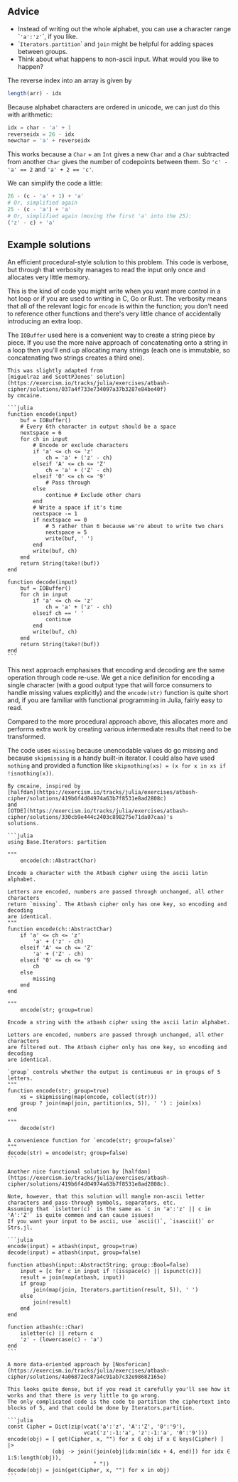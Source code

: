 ## Advice

- Instead of writing out the whole alphabet, you can use a character range \``'a':'z'`\`, if you like.
- \``Iterators.partition`\` and `join` might be helpful for adding spaces between groups.
- Think about what happens to non-ascii input. What would you like to happen?

The reverse index into an array is given by

```julia
length(arr) - idx
```

Because alphabet characters are ordered in unicode, we can just do this with arithmetic:

```julia
idx = char - 'a' + 1
reverseidx = 26 - idx
newchar = 'a' + reverseidx
```

This works because a `Char` + an `Int` gives a new `Char` and a `Char` subtracted from another `Char` gives the number of codepoints between them. So `'c' - 'a' == 2` and `'a' + 2 == 'c'`.

We can simplify the code a little:

```julia
26 - (c - 'a' + 1) + 'a'
# Or, simplified again
25 - (c - 'a') + 'a'
# Or, simplified again (moving the first 'a' into the 25):
('z' - c) + 'a'
```


## Example solutions

An efficient procedural-style solution to this problem.
This code is verbose, but through that verbosity manages to read the input only once and allocates very little memory.

This is the kind of code you might write when you want more control in a hot loop or if you are used to writing in C, Go or Rust.
The verbosity means that all of the relevant logic for `encode` is within the function; you don't need to reference other functions and there's very little chance of accidentally introducing an extra loop.

The `IOBuffer` used here is a convenient way to create a string piece by piece. If you use the more naive approach of concatenating onto a string in a loop then you'll end up allocating many strings (each one is immutable, so concatenating two strings creates a third one).

````
This was slightly adapted from
[miguelraz and ScottPJones' solution](https://exercism.io/tracks/julia/exercises/atbash-cipher/solutions/037a4f733e734097a37b3287e84be40f)
by cmcaine.

```julia
function encode(input)
    buf = IOBuffer()
    # Every 6th character in output should be a space
    nextspace = 6
    for ch in input
        # Encode or exclude characters
        if 'a' <= ch <= 'z'
            ch = 'a' + ('z' - ch)
        elseif 'A' <= ch <= 'Z'
            ch = 'a' + ('Z' - ch)
        elseif '0' <= ch <= '9'
            # Pass through
        else
            continue # Exclude other chars
        end
        # Write a space if it's time
        nextspace -= 1
        if nextspace == 0
            # 5 rather than 6 because we're about to write two chars
            nextspace = 5
            write(buf, ' ')
        end
        write(buf, ch)
    end
    return String(take!(buf))
end

function decode(input)
    buf = IOBuffer()
    for ch in input
        if 'a' <= ch <= 'z'
            ch = 'a' + ('z' - ch)
        elseif ch == ' '
            continue
        end
        write(buf, ch)
    end
    return String(take!(buf))
end
```
````

This next approach emphasises that encoding and decoding are the same operation through code re-use.
We get a nice definition for encoding a single character (with a good output type that will force consumers to handle missing values explicitly)
and the `encode(str)` function is quite short and, if you are familiar with functional programming in Julia, fairly easy to read.

Compared to the more procedural approach above, this allocates more and performs extra work by creating various intermediate results that need to be transformed.

The code uses `missing` because unencodable values do go missing and because `skipmissing` is a handy built-in iterator.
I could also have used `nothing` and provided a function like `skipnothing(xs) = (x for x in xs if !isnothing(x))`.

````
By cmcaine, inspired by
[halfdan](https://exercism.io/tracks/julia/exercises/atbash-cipher/solutions/419b6f4d04974a63b7f8531e8ad2808c)
and
[OTDE](https://exercism.io/tracks/julia/exercises/atbash-cipher/solutions/330cb9e444c2403c898275e71da07caa)'s
solutions.

```julia
using Base.Iterators: partition

"""
    encode(ch::AbstractChar)

Encode a character with the Atbash cipher using the ascii latin alphabet.

Letters are encoded, numbers are passed through unchanged, all other characters
return `missing`. The Atbash cipher only has one key, so encoding and decoding
are identical.
"""
function encode(ch::AbstractChar)
    if 'a' <= ch <= 'z'
        'a' + ('z' - ch)
    elseif 'A' <= ch <= 'Z'
        'a' + ('Z' - ch)
    elseif '0' <= ch <= '9'
        ch
    else
        missing
    end
end

"""
    encode(str; group=true)

Encode a string with the atbash cipher using the ascii latin alphabet.

Letters are encoded, numbers are passed through unchanged, all other characters
are filtered out. The Atbash cipher only has one key, so encoding and decoding
are identical.

`group` controls whether the output is continuous or in groups of 5 letters.
"""
function encode(str; group=true)
    xs = skipmissing(map(encode, collect(str)))
    group ? join(map(join, partition(xs, 5)), ' ') : join(xs)
end

"""
    decode(str)

A convenience function for `encode(str; group=false)`
"""
decode(str) = encode(str; group=false)
```
````

````
Another nice functional solution by [halfdan](https://exercism.io/tracks/julia/exercises/atbash-cipher/solutions/419b6f4d04974a63b7f8531e8ad2808c).

Note, however, that this solution will mangle non-ascii letter characters and pass-through symbols, separators, etc.
Assuming that `isletter(c)` is the same as `c in 'a':'z' || c in 'A':'Z'` is quite common and can cause issues!
If you want your input to be ascii, use `ascii()`, `isascii()` or Strs.jl.

```julia
encode(input) = atbash(input, group=true)
decode(input) = atbash(input, group=false)

function atbash(input::AbstractString; group::Bool=false)
    input = [c for c in input if !(isspace(c) || ispunct(c))]
    result = join(map(atbash, input))
    if group
        join(map(join, Iterators.partition(result, 5)), ' ')
    else
        join(result)
    end
end

function atbash(c::Char)
    isletter(c) || return c
    'z' - (lowercase(c) - 'a')
end
```
````

````
A more data-oriented approach by [Nosferican](https://exercism.io/tracks/julia/exercises/atbash-cipher/solutions/4a06872ec87a4c91ab7c32e98682165e)

This looks quite dense, but if you read it carefully you'll see how it works and that there is very little to go wrong.
The only complicated code is the code to partition the ciphertext into blocks of 5, and that could be done by Iterators.partition.

```julia
const Cipher = Dict(zip(vcat('a':'z', 'A':'Z', '0':'9'),
                        vcat('z':-1:'a', 'z':-1:'a', '0':'9')))
encode(obj) = [ get(Cipher, x, "") for x ∈ obj if x ∈ keys(Cipher) ] |>
              (obj -> join((join(obj[idx:min(idx + 4, end)]) for idx ∈ 1:5:length(obj)),
                           " "))
decode(obj) = join(get(Cipher, x, "") for x in obj)
```
````
